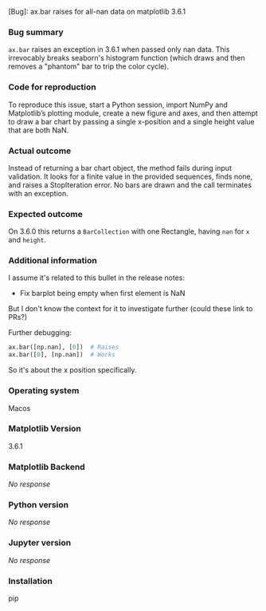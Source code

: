 [Bug]: ax.bar raises for all-nan data on matplotlib 3.6.1 

### Bug summary

`ax.bar` raises an exception in 3.6.1 when passed only nan data. This irrevocably breaks seaborn's histogram function (which draws and then removes a "phantom" bar to trip the color cycle).

### Code for reproduction

To reproduce this issue, start a Python session, import NumPy and Matplotlib’s plotting module, create a new figure and axes, and then attempt to draw a bar chart by passing a single x-position and a single height value that are both NaN.

### Actual outcome

Instead of returning a bar chart object, the method fails during input validation. It looks for a finite value in the provided sequences, finds none, and raises a StopIteration error. No bars are drawn and the call terminates with an exception.

### Expected outcome

On 3.6.0 this returns a `BarCollection` with one Rectangle, having `nan` for `x` and `height`.

### Additional information

I assume it's related to this bullet in the release notes:

- Fix barplot being empty when first element is NaN

But I don't know the context for it to investigate further (could these link to PRs?)

Further debugging:

```python
ax.bar([np.nan], [0])  # Raises
ax.bar([0], [np.nan])  # Works
```

So it's about the x position specifically.

### Operating system

Macos

### Matplotlib Version

3.6.1

### Matplotlib Backend

_No response_

### Python version

_No response_

### Jupyter version

_No response_

### Installation

pip